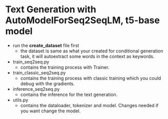 # Text Generation with AutoModelForSeq2SeqLM, t5-base model
- run the **create_dataset** file first
  - the dataset is same as what your created for conditional generation task, it will autoextract some words in the context as keywords.
- train_seq2seq.py
  - contains the training process with Trainer.
- train_classic_seq2seq.py
  - contains the training process with classic training which you could debug with the gradients.
- inference_seq2seq.py
  - contains the inference for the text generation.
- utils.py
  - contains the dataloader, tokenizer and model. Changes needed if you want change the model.